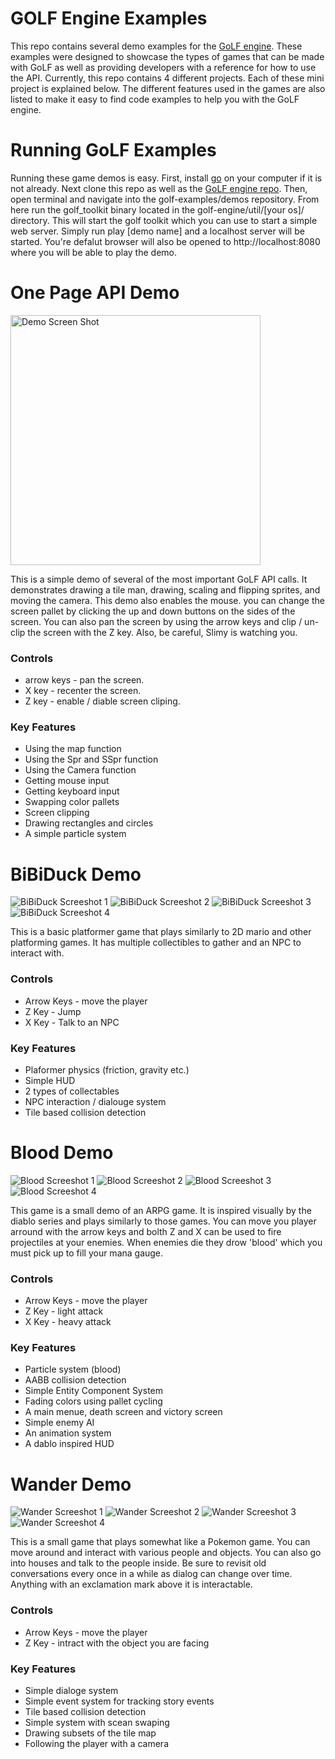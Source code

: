 
# GOLF Engine Examples

This repo contains several demo examples for the [GoLF engine](https://github.com/bjatkin/golf-engine). These examples
were designed to showcase the types of games that can be made with GoLF as well as providing developers with a reference
for how to use the API. Currently, this repo contains 4 different projects. Each of these mini project is explained below.
The different features used in the games are also listed to make it easy to find code examples to help you with the
GoLF engine.

# Running GoLF Examples

Running these game demos is easy. First, install [go](https://golang.org/) on your computer if it is not already.
Next clone this repo as well as the [GoLF engine repo](https://github.com/bjatkin/golf-engine). Then, open terminal
and navigate into the golf-examples/demos repository. From here run the golf_toolkit binary located 
in the golf-engine/util/[your os]/ directory. This will start the golf toolkit which you can use to 
start a simple web server. Simply run play [demo name] and a localhost server will be started. 
You're defalut browser will also be opened to http://localhost:8080 where you will be able to play the demo.

# One Page API Demo
<img src="https://github.com/bjatkin/golf-examples/blob/master/images/APIDemo.png" alt="Demo Screen Shot" width="400" ><br>
<!-- ![Demo Screen Shot](https://github.com/bjatkin/golf-examples/blob/master/images/APIDemo.png) -->

This is a simple demo of several of the most important GoLF API calls. It demonstrates drawing a tile man, drawing, scaling and flipping sprites, and moving the camera. This demo also enables the mouse. you can change
the screen pallet by clicking the up and down buttons
on the sides of the screen. You can also pan the screen
by using the arrow keys and clip / un-clip the screen
with the Z key. Also, be careful, Slimy is watching you.

### Controls
 * arrow keys - pan the screen.
 * X key - recenter the screen.
 * Z key - enable / diable screen cliping.

### Key Features
 * Using the map function
 * Using the Spr and SSpr function
 * Using the Camera function
 * Getting mouse input
 * Getting keyboard input
 * Swapping color pallets
 * Screen clipping
 * Drawing rectangles and circles
 * A simple particle system

# BiBiDuck Demo

![BiBiDuck Screeshot 1](https://github.com/bjatkin/golf-examples/blob/master/images/bibiDuck1.png)
![BiBiDuck Screeshot 2](https://github.com/bjatkin/golf-examples/blob/master/images/bibiDuck2.png)
![BiBiDuck Screeshot 3](https://github.com/bjatkin/golf-examples/blob/master/images/bibiDuck3.png)
![BiBiDuck Screeshot 4](https://github.com/bjatkin/golf-examples/blob/master/images/bibiDuck4.png)

This is a basic platformer game that plays similarly to 
2D mario and other platforming games. It has multiple
collectibles to gather and an NPC to interact with.

### Controls
 * Arrow Keys - move the player
 * Z Key - Jump
 * X Key - Talk to an NPC

### Key Features
 * Plaformer physics (friction, gravity etc.)
 * Simple HUD
 * 2 types of collectables
 * NPC interaction / dialouge system
 * Tile based collision detection

# Blood Demo

![Blood Screeshot 1](https://github.com/bjatkin/golf-examples/blob/master/images/blood1.png)
![Blood Screeshot 2](https://github.com/bjatkin/golf-examples/blob/master/images/blood2.png)
![Blood Screeshot 3](https://github.com/bjatkin/golf-examples/blob/master/images/blood3.png)
![Blood Screeshot 4](https://github.com/bjatkin/golf-examples/blob/master/images/blood4.png)

This game is a small demo of an ARPG game. It is inspired
visually by the diablo series and plays similarly to
those games. You can move you player arround with the
arrow keys and bolth Z and X can be used to fire
projectiles at your enemies. When enemies die they
drow 'blood' which you must pick up to fill your mana
gauge.

### Controls
 * Arrow Keys - move the player
 * Z Key - light attack
 * X Key - heavy attack

### Key Features
 * Particle system (blood)
 * AABB collision detection
 * Simple Entity Component System
 * Fading colors using pallet cycling
 * A main menue, death screen and victory screen
 * Simple enemy AI
 * An animation system
 * A dablo inspired HUD

# Wander Demo

![Wander Screeshot 1](https://github.com/bjatkin/golf-examples/blob/master/images/wander1.png)
![Wander Screeshot 2](https://github.com/bjatkin/golf-examples/blob/master/images/wander2.png)
![Wander Screeshot 3](https://github.com/bjatkin/golf-examples/blob/master/images/wander3.png)
![Wander Screeshot 4](https://github.com/bjatkin/golf-examples/blob/master/images/wander4.png)

This is a small game that plays somewhat like a Pokemon
game. You can move around and interact with various people and objects. You can also go into houses and 
talk to the people inside. Be sure to revisit old
conversations every once in a while as dialog can
change over time. Anything with an exclamation mark
above it is interactable.

### Controls
 * Arrow Keys - move the player
 * Z Key - intract with the object you are facing

### Key Features
 * Simple dialoge system
 * Simple event system for tracking story events
 * Tile based collision detection
 * Simple system with scean swaping
 * Drawing subsets of the tile map
 * Following the player with a camera